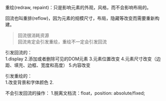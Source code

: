 重绘(redraw, repaint)：只是影响元素的外观，风格，而不会影响布局的。  

回流也叫重排(reflow)，因为元素的规模尺寸，布局，隐藏等改变而需要重新构建。  

> 回流很消耗资源  
> 回流肯定会引发重绘，重绘不一定会引发回流  

引发回流的：  
1.display
2.添加或者删除可见的DOM元素
3.元素位置改变
4.元素尺寸改变（边距、填充、边框、宽度和高度）
5.内容改变

引发重绘的：  
1.改变背景和字体颜色
2.

不会引发回流的操作：
1.脱离文档流：float，position: absolute/fixed;